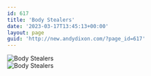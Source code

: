 ```yaml
---
id: 617
title: 'Body Stealers'
date: '2023-03-17T13:45:13+00:00'
layout: page
guid: 'http://new.andydixon.com/?page_id=617'
---
```


![Body Stealers](https://i0.wp.com/assets.g8x2.ldn.idrivee2-23.com/posters/Body%20Stealers%2001.jpg?w=1200&ssl=1 "Body Stealers")  
![Body Stealers](https://i0.wp.com/assets.g8x2.ldn.idrivee2-23.com/posters/Body%20Stealers%2002.jpg?w=1200&ssl=1 "Body Stealers")